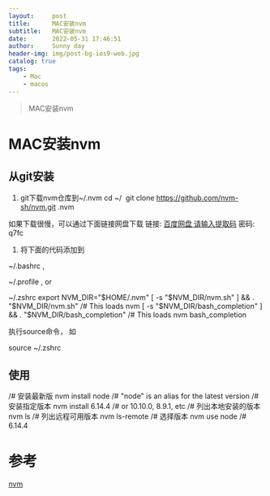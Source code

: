 ```yaml
---
layout:     post
title:      MAC安装nvm
subtitle:   MAC安装nvm
date:       2022-05-31 17:46:51
author:     Sunny day
header-img: img/post-bg-ios9-web.jpg
catalog: true
tags:
    - Mac
    - macos
---
```


>MAC安装nvm

# MAC安装nvm


## 从git安装

1. git下载nvm仓库到~/.nvm
cd ~/  git clone https://github.com/nvm-sh/nvm.git .nvm
 
如果下载很慢，可以通过下面链接网盘下载
链接: [百度网盘 请输入提取码](https://pan.baidu.com/s/11HBoinwn063Ht_nbqM6cZQ "百度网盘 请输入提取码") 密码: q7fc

1. 将下面的代码添加到 

~/.bashrc
, 

~/.profile
, or 

~/.zshrc
export NVM_DIR="$HOME/.nvm" [ -s "$NVM_DIR/nvm.sh" ] && \. "$NVM_DIR/nvm.sh" /# This loads nvm [ -s "$NVM_DIR/bash_completion" ] && \. "$NVM_DIR/bash_completion" /# This loads nvm bash_completion

执行source命令， 如 

source ~/.zshrc

## 使用

/# 安装最新版 nvm install node /# "node" is an alias for the latest version /# 安装指定版本 nvm install 6.14.4 /# or 10.10.0, 8.9.1, etc /# 列出本地安装的版本 nvm ls /# 列出远程可用版本 nvm ls-remote /# 选择版本 nvm use node /# 6.14.4

# 参考

[nvm](https://github.com/nvm-sh/nvm "nvm")

